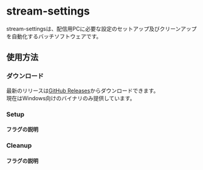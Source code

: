 # stream-settings
stream-settingsは、配信用PCに必要な設定のセットアップ及びクリーンアップを自動化するバッチソフトウェアです。

## 使用方法

### ダウンロード

最新のリリースは[GitHub Releases](https://github.com/eastgeeksmash/stream-settings/releases)からダウンロードできます。  
現在はWindows向けのバイナリのみ提供しています。


### Setup

#### フラグの説明


### Cleanup

#### フラグの説明